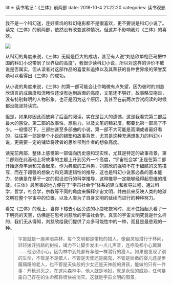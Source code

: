title: 读书笔记：《三体》前两部
date: 2018-10-4 21:22:20
categories: 读书观影

---

我不是一个科幻迷，连好莱坞的科幻电影都不是很喜欢，更不要说是科幻小说了。读完《三体》的前两部，依然没有改变这种情况。但这并不影响我对《三体》的喜欢。

<!--more-->

![](https://cdn.pixabay.com/photo/2015/11/04/20/59/milky-way-1023340_1280.jpg)

从科幻的角度来说，《三体》无疑是巨大的成功，甚至有人说“刘慈欣单枪匹马把中国的科幻小说带到了世界级的高度”，我很少读科幻小说，所以对这样的评价不敢说是否属实，但从读者对这部作品的喜爱和追捧以及其荣获的各种世界级的荣誉奖项可以看得出《三体》的成功。

从小说的角度来说，《三体》的第一部可能会让你略微有点失望，因为彼时的刘慈欣语言的成熟度和流畅性还没有达到后面的高度，文笔还不够好，故事略显拖沓，没有特别鲜明的人物形象。也正是因为这个原因，我甚至在前两次尝试阅读的时候都没能坚持读完。

但是，如果你因此而放弃了后面的阅读，实在是巨大的遗憾，这是我看完第二部后最大的感受。第二部的故事性，想象力，以及文笔的精彩度，都要比第一部高了不少。一般情况下，三部曲甚至多部曲的小说，第一部不大可能是高潮或者最好看的，往往第一部是整个小说的铺垫和故事背景，尤其是这种充满想象力的科幻小说，更需要一定的铺垫将读者的思维带到作者的想象高度。

读完前两部，整体上感觉第一部偏向历史感和现实性，尤其是特定的故事背景，第二部则在此基础上将故事的主题上升到另外一个高度，“宇宙社会学”正是在第二部开始逐渐丰满和完善起来。作为典型的工科男，刘慈欣的强项不在于细腻的文笔描写，而在于超强的想象力和充满逻辑性的推导，这也是科幻小说家必备的基本能力，仿佛是在基于一定的假设进行的科学推导，这种推导一定能够经得起思维的推敲。《三体》最厉害的地方便在于“宇宙社会学”体系的建立和推导过程，通过科学，哲学，社会学，宗教等不同的角度来解释宇宙文明，并由此来反映人类的地球文明在整个宇宙中的位置，以及人类为了自身文明的延续而进行的种种努力。

看完《三体》的晚上，当你下楼去小区旁边的小店吃夜宵时，忍不住抬起头看了一下明亮的天空，仿佛是在思考刘慈欣的宇宙社会学。真实的宇宙文明究竟是什么样的，我们无从得知，刘慈欣给我们提供了众多可能性中的一种，而且是最悲观的一种。

> 宇宙就是一座黑暗森林，每个文明都是带枪的猎人，像幽灵般潜行于林间，轻轻拨开挡路的树枝，竭力不让脚步发出一点儿声音，连呼吸都小心翼翼 …… 他必须小心，因为林中到处都有与他一样潜行的猎人。如果他发现了别的生命，不管是不是猎人，不管是天使还是魔鬼，不管是娇嫩的婴儿还是步履蹒跚的老人，也不管是天仙般的少女还是天神般的男孩，能做的只有一件事：开枪消灭之。在这片森林中，他人就是地狱，就是永恒的威胁，任何暴露自己存在的生命都将很快被消灭。这就是宇宙文明的图景。




